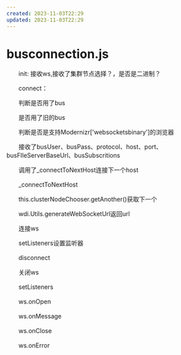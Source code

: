 ```yaml
---
created: 2023-11-03T22:29
updated: 2023-11-03T22:29
---
```

# busconnection.js

　　init: 接收ws,接收了集群节点选择？，是否是二进制？

　　connect：

　　判断是否用了bus

　　是否用了旧的bus

　　判断是否是支持Modernizr\['websocketsbinary'\]的浏览器

　　接收了busUser、busPass、protocol、host、port、busFIleServerBaseUrl、busSubscritions

　　调用了_connectToNextHost连接下一个host

　　\_connectToNextHost

　　this.clusterNodeChooser.getAnother()获取下一个

　　wdi.Utils.generateWebSocketUrl返回url

　　连接ws

　　setListeners设置监听器

　　disconnect

　　关闭ws

　　setListeners

　　ws.onOpen

　　ws.onMessage

　　ws.onClose

　　ws.onError
